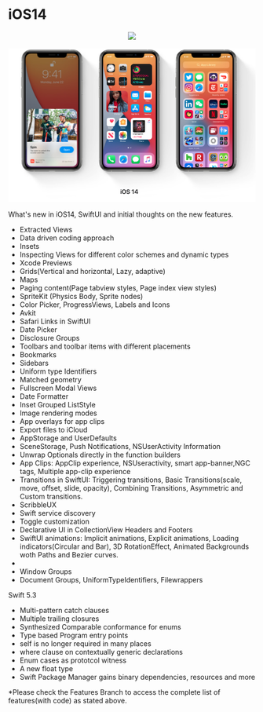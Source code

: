 # iOS14
<p align="center">
<img src="https://img.shields.io/badge/iOS14-Swift%205.2-orange"/>
</p>
  
  
  
  
 
 


<p align="center">
<img src="https://github.com/RamitSharma991/iOS14/blob/master/Screenshot%202020-07-24%20at%206.20.10%20PM.png"/>
</p>

What's new in iOS14, SwiftUI and initial thoughts on the new features.


- Extracted Views
- Data driven coding approach
- Insets 
- Inspecting Views for different color schemes and dynamic types
- Xcode Previews
- Grids(Vertical and horizontal, Lazy, adaptive)
- Maps
- Paging content(Page tabview styles, Page index view styles)
- SpriteKit (Physics Body, Sprite nodes)
- Color Picker, ProgressViews, Labels and Icons
- Avkit
- Safari Links in SwiftUI 
- Date Picker
- Disclosure Groups
- Toolbars and toolbar items with different placements
- Bookmarks
- Sidebars
- Uniform type Identifiers
- Matched geometry
- Fullscreen Modal Views
- Date Formatter
- Inset Grouped ListStyle
- Image rendering modes
- App overlays for app clips
- Export files to iCloud 
- AppStorage and UserDefaults
- SceneStorage, Push Notifications, NSUserActivity Information
- Unwrap Optionals directly in the function builders
- App Clips: AppClip experience, NSUseractivity, smart app-banner,NGC tags, Multiple app-clip experience
- Transitions in SwiftUI: Triggering transitions, Basic Transitions(scale, move, offset, slide, opacity), Combining Transitions, Asymmetric and Custom transitions.
- ScribbleUX
- Swift service discovery
- Toggle customization
- Declarative UI in CollectionView Headers and Footers
- SwiftUI animations: Implicit animations, Explicit animations, Loading indicators(Circular and Bar), 3D RotationEffect, Animated Backgrounds woth Paths and Bezier curves.
-
- Window Groups
- Document Groups, UniformTypeIdentifiers, Filewrappers

<h> Swift 5.3 </h>
- Multi-pattern catch clauses
- Multiple trailing closures
- Synthesized Comparable conformance for enums
- Type based Program entry points
- self is no longer required in many places
- where clause on contextually generic declarations
- Enum cases as prototcol witness
- A new float type
- Swift Package Manager gains binary dependencies, resources and more






*Please check the Features Branch to access the complete list of features(with code) as stated above.
